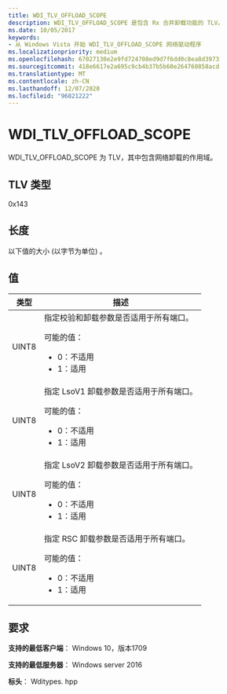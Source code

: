 ```yaml
---
title: WDI_TLV_OFFLOAD_SCOPE
description: WDI_TLV_OFFLOAD_SCOPE 是包含 Rx 合并卸载功能的 TLV。
ms.date: 10/05/2017
keywords:
- 从 Windows Vista 开始 WDI_TLV_OFFLOAD_SCOPE 网络驱动程序
ms.localizationpriority: medium
ms.openlocfilehash: 67027130e2e9fd724708ed9d7f6dd0c8ea8d3973
ms.sourcegitcommit: 418e6617e2a695c9cb4b37b5b60e264760858acd
ms.translationtype: MT
ms.contentlocale: zh-CN
ms.lasthandoff: 12/07/2020
ms.locfileid: "96821222"
---
```

# <a name="wdi_tlv_offload_scope"></a>WDI_TLV_OFFLOAD_SCOPE


WDI_TLV_OFFLOAD_SCOPE 为 TLV，其中包含网络卸载的作用域。

## <a name="tlv-type"></a>TLV 类型


0x143

## <a name="length"></a>长度


以下值的大小 (以字节为单位) 。

## <a name="values"></a>值

| 类型 | 描述 |
| --- | --- |
| UINT8 | 指定校验和卸载参数是否适用于所有端口。 <p>可能的值：</p> <ul><li>0：不适用</li><li>1：适用</li></ul> |
| UINT8 | 指定 LsoV1 卸载参数是否适用于所有端口。 <p>可能的值：</p> <ul><li>0：不适用</li><li>1：适用</li></ul> |
| UINT8 | 指定 LsoV2 卸载参数是否适用于所有端口。 <p>可能的值：</p> <ul><li>0：不适用</li><li>1：适用</li></ul> |
| UINT8 | 指定 RSC 卸载参数是否适用于所有端口。 <p>可能的值：</p> <ul><li>0：不适用</li><li>1：适用</li></ul> |
 

## <a name="requirements"></a>要求

**支持的最低客户端**： Windows 10，版本1709

**支持的最低服务器**： Windows server 2016

**标头**： Wditypes. hpp




